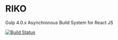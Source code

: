 # RIKO
Gulp 4.0.x Asynchronous Build System for React JS

[![Build Status](https://travis-ci.org/Donmclean/riko.svg?branch=master)](https://travis-ci.org/Donmclean/riko)